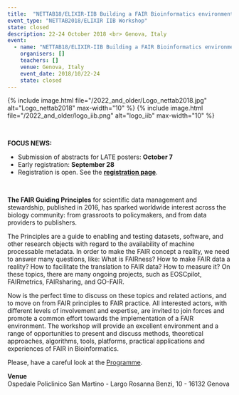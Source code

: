```yaml
---
title:  "NETTAB18/ELIXIR-IIB Building a FAIR Bioinformatics environment"
event_type: "NETTAB2018/ELIXIR IIB Workshop"
state: closed
description: 22-24 October 2018 <br> Genova, Italy
event:
  - name: "NETTAB18/ELIXIR-IIB Building a FAIR Bioinformatics environment"
    organisers: []
    teachers: []
    venue: Genova, Italy 
    event_date: 2018/10/22-24
    state: closed
---
```

{% include image.html file="/2022_and_older/Logo_nettab2018.jpg" alt="Logo_nettab2018" max-width="10" %}
{% include image.html file="/2022_and_older/logo_iib.png" alt="logo_iib" max-width="10" %}

<br>

**FOCUS NEWS:**<br>
- Submission of abstracts for LATE posters: **October 7**<br>
- Early registration: **September 28** <br>
- Registration is open. See the **[registration page](http://www.igst.it/nettab/2018/registration/)**.
<br>

**The FAIR Guiding Principles** for scientific data management and stewardship, published in 2016, has sparked worldwide interest across the biology community: from grassroots to policymakers, and from data providers to publishers.

The Principles are a guide to enabling and testing datasets, software, and other research objects with regard to the availability of machine processable metadata. 
In order to make the FAIR concept a reality, we need to answer many questions, like: What is FAIRness? How to make FAIR data a reality? How to facilitate the translation to FAIR data? How to measure it? On these topics, there are many ongoing projects, such as EOSCpilot, FAIRmetrics, FAIRsharing, and GO-FAIR.

Now is the perfect time to discuss on these topics and related actions, and to move on from FAIR principles to FAIR practice. All interested actors, with different levels of involvement and expertise, are invited to join forces and promote a common effort towards the implementation of a FAIR environment. The workshop will provide an excellent environment and a range of opportunities to present and discuss methods, theoretical approaches, algorithms, tools, platforms, practical applications and experiences of FAIR in Bioinformatics.

Please, have a careful look at the [Programme](http://www.igst.it/nettab/2018/programme/scientific-programme/).

**Venue**<br>
Ospedale Policlinico San Martino - Largo Rosanna Benzi, 10 - 16132 Genova

